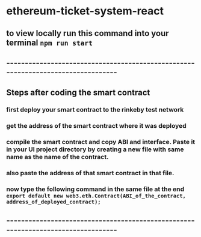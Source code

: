# ethereum-ticket-system-react

## to view locally run this command into your terminal `npm run start`

## ---------------------------------------------------------------------------------

## Steps after coding the smart contract

### first deploy your smart contract to the rinkeby test network

### get the address of the smart contract where it was deployed

### compile the smart contract and copy ABI and interface. Paste it in your UI project directory by creating a new file with same name as the name of the contract.

### also paste the address of that smart contract in that file.

### now type the following command in the same file at the end `export default new web3.eth.Contract(ABI_of_the_contract, address_of_deployed_contract);`

## ---------------------------------------------------------------------------------
